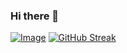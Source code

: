 ### Hi there 👋

[![Image](https://github-readme-stats.vercel.app/api?username=olivenbarcelon&theme=merko&show_icons=true&hide_border=true&count_private=true)](https://github.com/anuraghazra/github-readme-stats)
[![GitHub Streak](https://github-readme-streak-stats.herokuapp.com?user=olivenbarcelon&theme=merko&hide_border=true&date_format=%5BY.%5Dn.j)](https://git.io/streak-stats)
